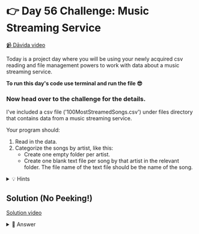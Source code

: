 # 👉 Day 56 Challenge: Music Streaming Service

<a href="https://youtu.be/aahj2VWYra4" target="_blank">📹 Dāvida video</a>

Today is a project day where you will be using your newly acquired csv reading and file management powers to work with data about a music streaming service.

**To run this day's code use terminal and run the file 😎**


### Now head over to the challenge for the details.

I've included a csv file ('100MostStreamedSongs.csv') under files directory that contains data from a music streaming service.

Your program should:
1. Read in the data.
2. Categorize the songs by artist, like this:
    - Create one empty folder per artist.
    - Create one blank text file per song by that artist in the relevant folder. The file name of the text file should be the name of the song.

<details>
<summary>💡 Hints</summary>

- For each artist, check the directory to see if they already have a folder. If they do, use it. If not, create it.

</details>


## Solution (No Peeking!)

<a href="https://youtu.be/dJ-7HVsAP3I" target="_blank">Solution video</a>

<details>
<summary>👀 Answer</summary>

```python
import csv
import os

script_dir = os.path.dirname(os.path.abspath(__file__))
artists_dir = os.path.join(script_dir, "files", "artists")

# Ensure the 'files/artists' directory exists
os.makedirs(artists_dir, exist_ok=True)

# Construct the path to the 'files/100MostStreamedSongs.csv' file
csv_file_path = os.path.join(script_dir, "files", "100MostStreamedSongs.csv")

with open(csv_file_path, mode='r') as file: 
    reader = csv.DictReader(file)

    for row in reader: 
        # Get the artist's name and song name, formatted properly
        artist = row["Artist(s)"].title().replace('/', '-')  # Replace slashes in artist name
        song = row["Song"].title().replace('/', '-')  # Replace slashes in song name

        # Construct the path to the artist's directory inside 'files/artists'
        artist_folder_path = os.path.join(artists_dir, artist)

        # Create the artist's folder if it doesn't already exist
        if not os.path.exists(artist_folder_path):
            os.mkdir(artist_folder_path)

        # Construct the full path for the song file inside the artist's folder
        song_file_path = os.path.join(artist_folder_path, f"{song}.txt")

        # Create an empty text file for the song
        with open(song_file_path, "w") as song_file:
            pass 

        print(f"Created file for: {artist} - {song}")
```

</details>